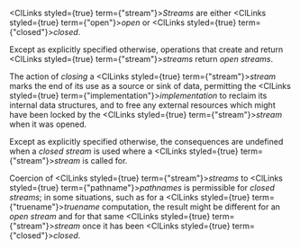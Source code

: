  



<ClLinks styled={true} term={"stream"}><i>Streams</i></ClLinks> are either <ClLinks styled={true} term={"open"}><i>open</i></ClLinks> or <ClLinks styled={true} term={"closed"}><i>closed</i></ClLinks>. 



Except as explicitly specified otherwise, operations that create and return <ClLinks styled={true} term={"stream"}><i>streams</i></ClLinks> return *open streams*. 



The action of *closing* a <ClLinks styled={true} term={"stream"}><i>stream</i></ClLinks> marks the end of its use as a source or sink of data, permitting the <ClLinks styled={true} term={"implementation"}><i>implementation</i></ClLinks> to reclaim its internal data structures, and to free any external resources which might have been locked by the <ClLinks styled={true} term={"stream"}><i>stream</i></ClLinks> when it was opened. 



Except as explicitly specified otherwise, the consequences are undefined when a *closed stream* is used where a <ClLinks styled={true} term={"stream"}><i>stream</i></ClLinks> is called for. 



Coercion of <ClLinks styled={true} term={"stream"}><i>streams</i></ClLinks> to <ClLinks styled={true} term={"pathname"}><i>pathnames</i></ClLinks> is permissible for *closed streams*; in some situations, such as for a <ClLinks styled={true} term={"truename"}><i>truename</i></ClLinks> computation, the result might be different for an *open stream* and for that same <ClLinks styled={true} term={"stream"}><i>stream</i></ClLinks> once it has been <ClLinks styled={true} term={"closed"}><i>closed</i></ClLinks>. 



